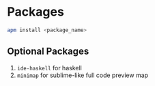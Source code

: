 # Packages

```bash
apm install <package_name>
```
## Optional Packages
1. `ide-haskell` for haskell
1. `minimap` for sublime-like full code preview map
